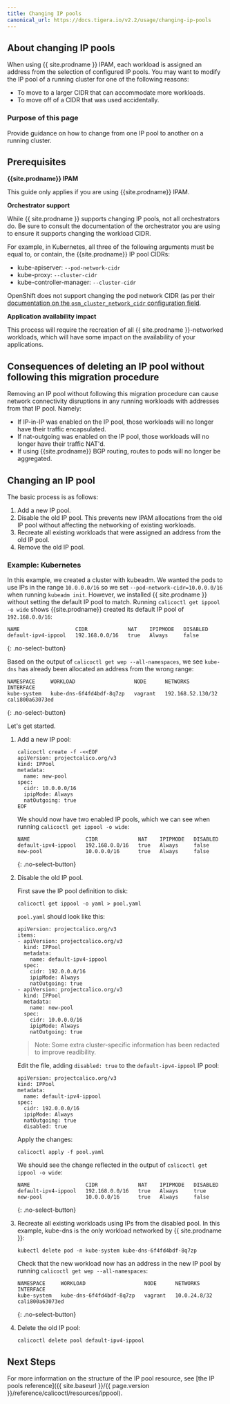 ```yaml
---
title: Changing IP pools
canonical_url: https://docs.tigera.io/v2.2/usage/changing-ip-pools
---
```


## About changing IP pools

When using {{ site.prodname }} IPAM, each workload is assigned an address from the selection of configured IP pools.
You may want to modify the IP pool of a running cluster for one of the following reasons:
- To move to a larger CIDR that can accommodate more workloads.
- To move off of a CIDR that was used accidentally.

### Purpose of this page

Provide guidance on how to change from one IP pool to another on a running cluster.

## Prerequisites

**{{site.prodname}} IPAM**

This guide only applies if you are using {{site.prodname}} IPAM.

**Orchestrator support**

While {{ site.prodname }} supports changing IP pools, not all orchestrators do.
Be sure to consult the documentation of the orchestrator you are using to ensure it supports changing the workload CIDR.

For example, in Kubernetes, all three of the following arguments must be equal to, or contain, the {{site.prodname}} IP pool CIDRs:

- kube-apiserver: `--pod-network-cidr`
- kube-proxy: `--cluster-cidr`
- kube-controller-manager: `--cluster-cidr`

OpenShift does not support changing the pod network CIDR (as per their [documentation on the `osm_cluster_network_cidr` configuration field](https://docs.openshift.org/latest/install_config/install/advanced_install.html#configuring-cluster-variables).

**Application availability impact**

This process will require the recreation of all {{ site.prodname }}-networked workloads, which will have some impact on
the availability of your applications.

## Consequences of deleting an IP pool without following this migration procedure

Removing an IP pool without following this migration procedure can cause network connectivity disruptions in any running
workloads with addresses from that IP pool. Namely:

- If IP-in-IP was enabled on the IP pool, those workloads will no longer have their traffic encapsulated.
- If nat-outgoing was enabled on the IP pool, those workloads will no longer have their traffic NAT'd.
- If using {{site.prodname}} BGP routing, routes to pods will no longer be aggregated.

## Changing an IP pool

The basic process is as follows:

1. Add a new IP pool.
2. Disable the old IP pool. This prevents new IPAM allocations from the old IP pool without affecting the networking of existing workloads.
3. Recreate all existing workloads that were assigned an address from the old IP pool.
4. Remove the old IP pool.

### Example: Kubernetes

In this example, we created a cluster with kubeadm.  We wanted the pods to use IPs in the range
`10.0.0.0/16` so we set `--pod-network-cidr=10.0.0.0/16` when running `kubeadm init`.  However, we
installed {{ site.prodname }} without setting the default IP pool to match. Running `calicoctl get ippool -o wide` shows
{{site.prodname}} created its default IP pool of `192.168.0.0/16`:

```
NAME                  CIDR             NAT    IPIPMODE   DISABLED
default-ipv4-ippool   192.168.0.0/16   true   Always     false
```
{: .no-select-button}

Based on the output of `calicoctl get wep --all-namespaces`, we see `kube-dns` has already been allocated an address
from the wrong range:

```
NAMESPACE     WORKLOAD                   NODE      NETWORKS            INTERFACE
kube-system   kube-dns-6f4fd4bdf-8q7zp   vagrant   192.168.52.130/32   cali800a63073ed
```
{: .no-select-button}

Let's get started.

1. Add a new IP pool:

   ```
   calicoctl create -f -<<EOF
   apiVersion: projectcalico.org/v3
   kind: IPPool
   metadata:
     name: new-pool
   spec:
     cidr: 10.0.0.0/16
     ipipMode: Always
     natOutgoing: true
   EOF
   ```

   We should now have two enabled IP pools, which we can see when running `calicoctl get ippool -o wide`:

   ```
   NAME                  CIDR             NAT    IPIPMODE   DISABLED
   default-ipv4-ippool   192.168.0.0/16   true   Always     false
   new-pool              10.0.0.0/16      true   Always     false
   ```
   {: .no-select-button}

2. Disable the old IP pool.

   First save the IP pool definition to disk:

       calicoctl get ippool -o yaml > pool.yaml

   `pool.yaml` should look like this:

   ```
   apiVersion: projectcalico.org/v3
   items:
   - apiVersion: projectcalico.org/v3
     kind: IPPool
     metadata:
       name: default-ipv4-ippool
     spec:
       cidr: 192.0.0.0/16
       ipipMode: Always
       natOutgoing: true
   - apiVersion: projectcalico.org/v3
     kind: IPPool
     metadata:
       name: new-pool
     spec:
       cidr: 10.0.0.0/16
       ipipMode: Always
       natOutgoing: true
   ```

   >Note: Some extra cluster-specific information has been redacted to improve
   readibility.

   Edit the file, adding `disabled: true` to the `default-ipv4-ippool` IP pool:

   ```
   apiVersion: projectcalico.org/v3
   kind: IPPool
   metadata:
     name: default-ipv4-ippool
   spec:
     cidr: 192.0.0.0/16
     ipipMode: Always
     natOutgoing: true
     disabled: true
   ```

   Apply the changes:

       calicoctl apply -f pool.yaml

   We should see the change reflected in the output of `calicoctl get ippool -o wide`:

   ```
   NAME                  CIDR             NAT    IPIPMODE   DISABLED
   default-ipv4-ippool   192.168.0.0/16   true   Always     true
   new-pool              10.0.0.0/16      true   Always     false
   ```
   {: .no-select-button}

3. Recreate all existing workloads using IPs from the disabled pool.
   In this example, kube-dns is the only workload networked by {{ site.prodname }}:

   ```
   kubectl delete pod -n kube-system kube-dns-6f4fd4bdf-8q7zp
   ```

   Check that the new workload now has an address in the new IP pool by running `calicoctl get wep --all-namespaces`:

   ```
   NAMESPACE     WORKLOAD                   NODE      NETWORKS            INTERFACE
   kube-system   kube-dns-6f4fd4bdf-8q7zp   vagrant   10.0.24.8/32   cali800a63073ed
   ```
   {: .no-select-button}

4. Delete the old IP pool:

   ```
   calicoctl delete pool default-ipv4-ippool
   ```

## Next Steps

For more information on the structure of the IP pool resource, see
[the IP pools reference]({{ site.baseurl }}/{{ page.version }}/reference/calicoctl/resources/ippool).
